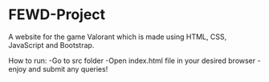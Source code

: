 # FEWD-Project
A website for the game Valorant which is made using HTML, CSS, JavaScript and Bootstrap.

How to run:
-Go to src folder
-Open index.html file in your desired browser
-enjoy and submit any queries!
